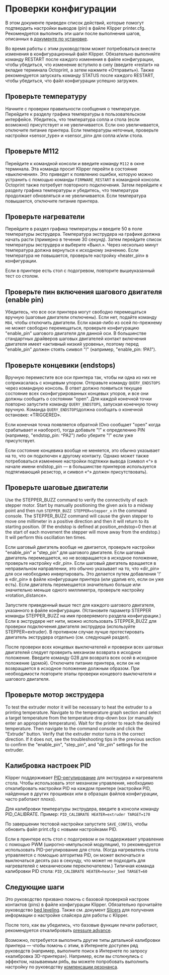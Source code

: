# Проверки конфигурации

В этом документе приведен список действий, которые помогут подтвердить настройки выводов (pin) в файле Klipper printer.cfg. Рекомендуется выполнить эти шаги после выполнения шагов, описанных в [документе по установке](Installation.md).

Во время работы с этим руководством может потребоваться внести изменения в конфигурационный файл Klipper. Обязательно выполняйте команду RESTART после каждого изменения в файле конфигурации, чтобы убедиться, что изменение вступило в силу (введите «restart» на вкладке терминала Octoprint, а затем нажмите «Отправить»). Также рекомендуется запускать команду STATUS после каждого RESTART, чтобы убедиться, что файл конфигурации успешно загружен.

## Проверьте температуру

Начните с проверки правильности сообщения о температуре. Перейдите к разделу графика температуры в пользовательском интерфейсе. Убедитесь, что температура сопла и стола (если возможно) присутствует и не увеличивается. Если оно увеличивается, отключите питание принтера. Если температуры неточные, проверьте настройки «sensor_type» и «sensor_pin» для сопла и/или стола.

## Проверьте M112

Перейдите к командной консоли и введите команду `M112` в окне терминала. Эта команда просит Klipper перейти в состояние «выключения». Это приведет к появлению ошибки, которую можно устранить с помощью команды `FIRMWARE_RESTART` в командной консоли. Octoprint также потребует повторного подключения. Затем перейдите к разделу графика температуры и убедитесь, что температура продолжает обновляться и не увеличивается. Если температура повышается, отключите питание принтера.

## Проверьте нагреватели

Перейдите в раздел графика температуры и введите 50 в поле температуры экструдера. Температура экструдера на графике должна начать расти (примерно в течение 30 секунд). Затем перейдите список температуры экструдера и выберите «Выкл.». Через несколько минут температура должна вернуться к исходному значению. Если температура не повышается, проверьте настройку «heater_pin» в конфигурации.

Если в принтере есть стол с подогревом, повторите вышеуказанный тест со столом.

## Проверьте пин включения шагового двигателя (enable pin)

Убедитесь, что все оси принтера могут свободно перемещаться вручную (шаговые двигатели отключены). Если нет, подайте команду `M84`, чтобы отключить двигатели. Если какая-либо из осей по-прежнему не может свободно перемещаться, проверьте конфигурацию "enable_pin" шагового двигателя для данной оси. В большинстве стандартных драйверов шаговых двигателей контакт включения двигателя имеет «активный низкий уровень», поэтому перед "enable_pin" должен стоять символ "!" (например, "enable_pin: !PA1").

## Проверьте концевики (endstops)

Вручную переместите все оси принтера так, чтобы ни одна из них не соприкасалась с концевым упором. Отправьте команду `QUERY_ENDSTOPS` через командную консоль. В ответ должно появиться текущее состояние всех сконфигурированных концевых упоров, и все они должны сообщить о состоянии "open". Для каждой конечной точки повторно запустите команду `QUERY_ENDSTOPS`, запуская конечную точку вручную. Команда `QUERY_ENDSTOPS`должна сообщать о конечной остановке: «TRIGGERED».

Если конечная точка появляется обратной (Оно сообщает "open" когда срабатывает и наоборот), тогда добавьте "!" к определению PIN (например, "endstop_pin: ^PA2") либо уберите "!" если уже присутствует.

Если состояние концевика вообще не меняется, это обычно указывает на то, что он подключен к другому контакту. Однако может также потребоваться изменение настройки подтяжки вывода (символ «^» в начале имени endstop_pin — в большинстве принтеров используется подтягивающий резистор, и символ «^» должен присутствовать).

## Проверьте шаговые двигатели

Use the STEPPER_BUZZ command to verify the connectivity of each stepper motor. Start by manually positioning the given axis to a midway point and then run `STEPPER_BUZZ STEPPER=stepper_x` in the command console. The STEPPER_BUZZ command will cause the given stepper to move one millimeter in a positive direction and then it will return to its starting position. (If the endstop is defined at position_endstop=0 then at the start of each movement the stepper will move away from the endstop.) It will perform this oscillation ten times.

Если шаговый двигатель вообще не двигается, проверьте настройки "enable_pin" и "step_pin" для шагового двигателя. Если шаговый двигатель перемещается, но не возвращается в исходное положение, проверьте настройку «dir_pin». Если шаговый двигатель вращается в неправильном направлении, это обычно указывает на то, что «dir_pin» для оси необходимо инвертировать. Это делается путем добавления '!' в «dir_pin» в файле конфигурации принтера (или удалив его, если он уже есть). Если двигатель перемещается значительно больше или значительно меньше одного миллиметра, проверьте настройку «rotation_distance».

Запустите приведенный выше тест для каждого шагового двигателя, указанного в файле конфигурации. (Установите параметр STEPPER команды STEPPER_BUZZ на имя проверяемого раздела конфигурации.) Если в экструдере нет нити, можно использовать STEPPER_BUZZ для проверки подключения двигателя экструдера (используйте STEPPER=extruder). В противном случае лучше протестировать двигатель экструдера отдельно (см. следующий раздел).

После проверки всех концевых выключателей и проверки всех шаговых двигателей следует проверить механизм возврата в исходное положение. Введите команду G28 для возврата всех осей в исходное положение (домой). Отключите питание принтера, если он не возвращается в исходное положение должным образом. При необходимости повторите этапы проверки концевого выключателя и шагового двигателя.

## Проверьте мотор экструдера

To test the extruder motor it will be necessary to heat the extruder to a printing temperature. Navigate to the temperature graph section and select a target temperature from the temperature drop-down box (or manually enter an appropriate temperature). Wait for the printer to reach the desired temperature. Then navigate to the command console and click the "Extrude" button. Verify that the extruder motor turns in the correct direction. If it does not, see the troubleshooting tips in the previous section to confirm the "enable_pin", "step_pin", and "dir_pin" settings for the extruder.

## Калибровка настроек PID

Klipper поддерживает [PID-регулирование](https://ru.wikipedia.org/wiki/ПИД-регулятор) для экструдера и нагревателя стола. Чтобы использовать этот механизм управления, необходимо откалибровать настройки PID на каждом принтере (настройки PID, найденные в других прошивках или в образцах файлов конфигурации, часто работают плохо).

Для калибровки температуры экструдера, введите в консоли команду PID_CALIBRATE. Пример: `PID_CALIBRATE HEATER=extruder TARGET=170`

По завершении тестовой настройки запустите `SAVE_CONFIG`, чтобы обновить файл print.cfg с новыми настройками PID.

Если в принтере есть стол с подогревом и он поддерживает управление с помощью PWM (широтно-импульсной модуляции), то рекомендуется использовать PID-регулирование для стола. (Когда нагреватель стола управляется с помощью алгоритма PID, он может включаться и выключаться десять раз в секунду, что может не подходить для нагревателей с механическим переключателем.) Типичная команда калибровки PID стола: `PID_CALIBRATE HEATER=heater_bed TARGET=60`

## Следующие шаги

Это руководство призвано помочь с базовой проверкой настроек контактов (pins) в файле конфигурации Klipper. Обязательно прочитайте руководство [bed leveling](Bed_Level.md). Также см. документ [Slicers](Slicers.md) для получения информации о настройке слайсера для работы с Klipper.

После того, как вы убедились, что базовые функции печати работают, рекомендуется откалибровать [pressure advance](Pressure_Advance.md).

Возможно, потребуется выполнить другие типы детальной калибровки принтера — чтобы помочь с этим, в Интернете доступен ряд руководств (например, выполните поиск в Интернете по запросу «калибровка 3D-принтера»). Например, если вы столкнулись с эффектом, называемым рябь, вы можете попробовать выполнить настройку по руководству [компенсации резонанса](Resonance_Compensation.md).
